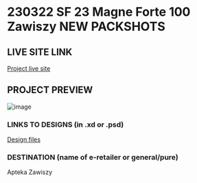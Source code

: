 # 230322 SF 23 Magne Forte 100 Zawiszy NEW PACKSHOTS

## LIVE SITE LINK 
<!-- please enter link to site preview here -->
[Project live site](https://magne-forte-100-new-zawiszy.netlify.app/)
## PROJECT PREVIEW
![image](https://github.com/eStoreLabs/230322-SF-23-Magne-Forte-100-NEW-GENERIC/assets/130984276/f4875f39-69a7-43a0-a48c-0d8fb1a2d13c)



### LINKS TO DESIGNS (in .xd or .psd)

[Design files](https://drive.google.com/drive/folders/1q7RY-SWVXB_MpWRRLC9mf3Gd3855LMRp)

### DESTINATION (name of e-retailer or general/pure)
Apteka Zawiszy

